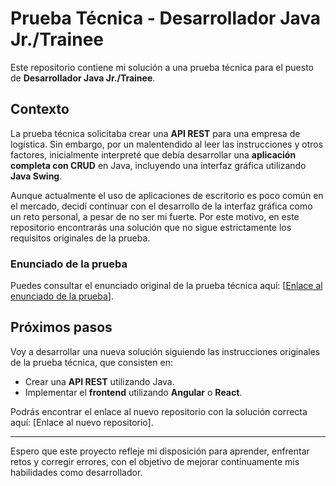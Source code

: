 # Prueba Técnica - Desarrollador Java Jr./Trainee

Este repositorio contiene mi solución a una prueba técnica para el puesto de **Desarrollador Java Jr./Trainee**. 

## Contexto
La prueba técnica solicitaba crear una **API REST** para una empresa de logística. Sin embargo, por un malentendido al leer las instrucciones y otros factores, inicialmente interpreté que debía desarrollar una **aplicación completa con CRUD** en Java, incluyendo una interfaz gráfica utilizando **Java Swing**. 

Aunque actualmente el uso de aplicaciones de escritorio es poco común en el mercado, decidí continuar con el desarrollo de la interfaz gráfica como un reto personal, a pesar de no ser mi fuerte. Por este motivo, en este repositorio encontrarás una solución que no sigue estrictamente los requisitos originales de la prueba.

### Enunciado de la prueba
Puedes consultar el enunciado original de la prueba técnica aquí: [[Enlace al enunciado de la prueba](https://github.com/ibrahimhc19/Logistica/blob/main/enunciado.md)].

## Próximos pasos
Voy a desarrollar una nueva solución siguiendo las instrucciones originales de la prueba técnica, que consisten en:
- Crear una **API REST** utilizando Java.
- Implementar el **frontend** utilizando **Angular** o **React**.

Podrás encontrar el enlace al nuevo repositorio con la solución correcta aquí: [Enlace al nuevo repositorio].

---

Espero que este proyecto refleje mi disposición para aprender, enfrentar retos y corregir errores, con el objetivo de mejorar continuamente mis habilidades como desarrollador.
